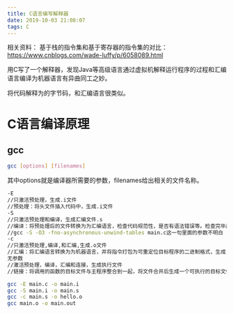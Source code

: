 ```yaml
---
title: C语言编写解释器
date: 2019-10-03 21:08:07
tags: C
---
```


相关资料：
基于栈的指令集和基于寄存器的指令集的对比：
https://www.cnblogs.com/wade-luffy/p/6058089.html

用C写了一个解释器，发现Java等高级语言通过虚拟机解释运行程序的过程和汇编语言编译为机器语言有异曲同工之妙。

将代码解释为的字节码，和汇编语言很类似。

# C语言编译原理

## gcc
```bash
gcc [options] [filenames]
```
其中options就是编译器所需要的参数，filenames给出相关的文件名称。

```bash
-E
//只激活预处理，生成.i文件
//预处理：将头文件插入代码中，生成.i文件
-S
//只激活预处理和编译，生成汇编文件.s
//编译：将预处理后的文件转换为为汇编语言，检查代码规范性，是否有语法错误等。检查完毕后，将代码翻译为汇编语言，生成.s文件。
//gcc -S -O3 -fno-asynchronous-unwind-tables main.c这一句里面的参数不明白
-c
//只激活预处理,编译,和汇编,生成.o文件
//汇编：将汇编语言转换为为机器语言，并将指令打包为可重定位目标程序的二进制格式，生成.o文件
无参数
//激活预处理，编译，汇编和连接，生成执行文件
//链接：将调用的函数的目标文件与主程序整合到一起，将文件合并后生成一个可执行的目标文件

gcc -E main.c -o main.i
gcc -S main.i -o main.s
gcc -c main.s -o hello.o
gcc main.o -o main.out

```




